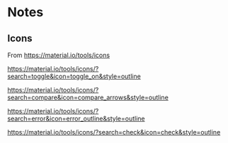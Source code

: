 # Notes

## Icons

From https://material.io/tools/icons

https://material.io/tools/icons/?search=toggle&icon=toggle_on&style=outline

https://material.io/tools/icons/?search=compare&icon=compare_arrows&style=outline

https://material.io/tools/icons/?search=error&icon=error_outline&style=outline

https://material.io/tools/icons/?search=check&icon=check&style=outline